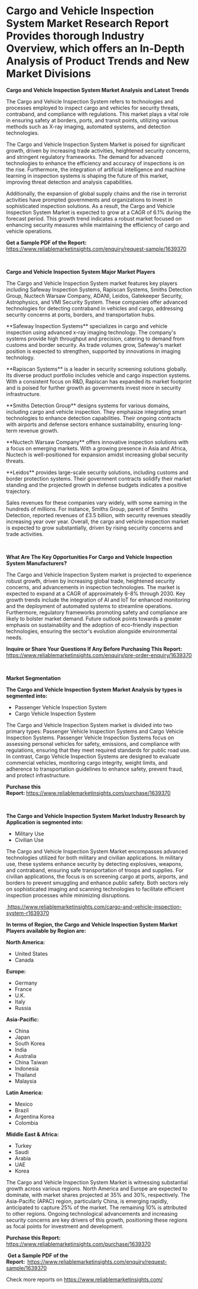 <p><h1>Cargo and Vehicle Inspection System Market Research Report Provides thorough Industry Overview, which offers an In-Depth Analysis of Product Trends and New Market Divisions</h1></p><p><strong>Cargo and Vehicle Inspection System Market Analysis and Latest Trends</strong></p>
<p><p>The Cargo and Vehicle Inspection System refers to technologies and processes employed to inspect cargo and vehicles for security threats, contraband, and compliance with regulations. This market plays a vital role in ensuring safety at borders, ports, and transit points, utilizing various methods such as X-ray imaging, automated systems, and detection technologies.</p><p>The Cargo and Vehicle Inspection System Market is poised for significant growth, driven by increasing trade activities, heightened security concerns, and stringent regulatory frameworks. The demand for advanced technologies to enhance the efficiency and accuracy of inspections is on the rise. Furthermore, the integration of artificial intelligence and machine learning in inspection systems is shaping the future of this market, improving threat detection and analysis capabilities.</p><p>Additionally, the expansion of global supply chains and the rise in terrorist activities have prompted governments and organizations to invest in sophisticated inspection solutions. As a result, the Cargo and Vehicle Inspection System Market is expected to grow at a CAGR of 6.1% during the forecast period. This growth trend indicates a robust market focused on enhancing security measures while maintaining the efficiency of cargo and vehicle operations.</p></p>
<p><strong>Get a Sample PDF of the Report:&nbsp;</strong> <a href="https://www.reliablemarketinsights.com/enquiry/request-sample/1639370?utm_campaign=2750&utm_medium=2&utm_source=Github&utm_content=ia&utm_term=27022025&utm_id=cargo-and-vehicle-inspection-system">https://www.reliablemarketinsights.com/enquiry/request-sample/1639370</a></p>
<p>&nbsp;</p>
<p><strong>Cargo and Vehicle Inspection System Major Market Players</strong></p>
<p><p>The Cargo and Vehicle Inspection System market features key players including Safeway Inspection Systems, Rapiscan Systems, Smiths Detection Group, Nuctech Warsaw Company, ADANI, Leidos, Gatekeeper Security, Astrophysics, and VMI Security System. These companies offer advanced technologies for detecting contraband in vehicles and cargo, addressing security concerns at ports, borders, and transportation hubs.</p><p>**Safeway Inspection Systems** specializes in cargo and vehicle inspection using advanced x-ray imaging technology. The company's systems provide high throughput and precision, catering to demand from customs and border security. As trade volumes grow, Safeway's market position is expected to strengthen, supported by innovations in imaging technology.</p><p>**Rapiscan Systems** is a leader in security screening solutions globally. Its diverse product portfolio includes vehicle and cargo inspection systems. With a consistent focus on R&D, Rapiscan has expanded its market footprint and is poised for further growth as governments invest more in security infrastructure.</p><p>**Smiths Detection Group** designs systems for various domains, including cargo and vehicle inspection. They emphasize integrating smart technologies to enhance detection capabilities. Their ongoing contracts with airports and defense sectors enhance sustainability, ensuring long-term revenue growth.</p><p>**Nuctech Warsaw Company** offers innovative inspection solutions with a focus on emerging markets. With a growing presence in Asia and Africa, Nuctech is well-positioned for expansion amidst increasing global security threats.</p><p>**Leidos** provides large-scale security solutions, including customs and border protection systems. Their government contracts solidify their market standing and the projected growth in defense budgets indicates a positive trajectory.</p><p>Sales revenues for these companies vary widely, with some earning in the hundreds of millions. For instance, Smiths Group, parent of Smiths Detection, reported revenues of £3.5 billion, with security revenues steadily increasing year over year. Overall, the cargo and vehicle inspection market is expected to grow substantially, driven by rising security concerns and trade activities.</p></p>
<p>&nbsp;</p>
<p><strong>What Are The Key Opportunities For Cargo and Vehicle Inspection System Manufacturers?</strong></p>
<p><p>The Cargo and Vehicle Inspection System market is projected to experience robust growth, driven by increasing global trade, heightened security concerns, and advancements in inspection technologies. The market is expected to expand at a CAGR of approximately 6-8% through 2030. Key growth trends include the integration of AI and IoT for enhanced monitoring and the deployment of automated systems to streamline operations. Furthermore, regulatory frameworks promoting safety and compliance are likely to bolster market demand. Future outlook points towards a greater emphasis on sustainability and the adoption of eco-friendly inspection technologies, ensuring the sector's evolution alongside environmental needs.</p></p>
<p><strong>Inquire or Share Your Questions If Any Before Purchasing This Report:</strong> <a href="https://www.reliablemarketinsights.com/enquiry/pre-order-enquiry/1639370?utm_campaign=2750&utm_medium=2&utm_source=Github&utm_content=ia&utm_term=27022025&utm_id=cargo-and-vehicle-inspection-system">https://www.reliablemarketinsights.com/enquiry/pre-order-enquiry/1639370</a></p>
<p>&nbsp;</p>
<p><strong>Market Segmentation</strong></p>
<p><strong>The Cargo and Vehicle Inspection System Market Analysis by types is segmented into:</strong></p>
<p><ul><li>Passenger Vehicle Inspection System</li><li>Cargo Vehicle Inspection System</li></ul></p>
<p><p>The Cargo and Vehicle Inspection System market is divided into two primary types: Passenger Vehicle Inspection Systems and Cargo Vehicle Inspection Systems. Passenger Vehicle Inspection Systems focus on assessing personal vehicles for safety, emissions, and compliance with regulations, ensuring that they meet required standards for public road use. In contrast, Cargo Vehicle Inspection Systems are designed to evaluate commercial vehicles, monitoring cargo integrity, weight limits, and adherence to transportation guidelines to enhance safety, prevent fraud, and protect infrastructure.</p></p>
<p><strong>Purchase this Report:&nbsp;</strong><a href="https://www.reliablemarketinsights.com/purchase/1639370?utm_campaign=2750&utm_medium=2&utm_source=Github&utm_content=ia&utm_term=27022025&utm_id=cargo-and-vehicle-inspection-system">https://www.reliablemarketinsights.com/purchase/1639370</a></p>
<p>&nbsp;</p>
<p><strong>The Cargo and Vehicle Inspection System Market Industry Research by Application is segmented into:</strong></p>
<p><ul><li>Military Use</li><li>Civilian Use</li></ul></p>
<p><p>The Cargo and Vehicle Inspection System Market encompasses advanced technologies utilized for both military and civilian applications. In military use, these systems enhance security by detecting explosives, weapons, and contraband, ensuring safe transportation of troops and supplies. For civilian applications, the focus is on screening cargo at ports, airports, and borders to prevent smuggling and enhance public safety. Both sectors rely on sophisticated imaging and scanning technologies to facilitate efficient inspection processes while minimizing disruptions.</p></p>
<p><a href="https://www.reliablemarketinsights.com/cargo-and-vehicle-inspection-system-r1639370?utm_campaign=2750&utm_medium=2&utm_source=Github&utm_content=ia&utm_term=27022025&utm_id=cargo-and-vehicle-inspection-system">&nbsp;https://www.reliablemarketinsights.com/cargo-and-vehicle-inspection-system-r1639370</a></p>
<p><strong>In terms of Region, the Cargo and Vehicle Inspection System Market Players available by Region are:</strong></p>
<p>
    <p> <strong> North America: </strong>
        <ul>
            <li>United States</li>
            <li>Canada</li>
        </ul>
        </p> 
    <p> <strong> Europe: </strong>
        <ul>
            <li>Germany</li>
            <li>France</li>
            <li>U.K.</li>
            <li>Italy</li>
            <li>Russia</li>
        </ul>
        </p> 
    <p> <strong> Asia-Pacific: </strong>
        <ul>
            <li>China</li>
            <li>Japan</li>
            <li>South Korea</li>
            <li>India</li>
            <li>Australia</li>
            <li>China Taiwan</li>
            <li>Indonesia</li>
            <li>Thailand</li>
            <li>Malaysia</li>
        </ul>
        </p> 
    <p> <strong> Latin America: </strong>
        <ul>
            <li>Mexico</li>
            <li>Brazil</li>
            <li>Argentina Korea</li>
            <li>Colombia</li>
        </ul>
        </p> 
    <p> <strong> Middle East & Africa: </strong>
        <ul>
            <li>Turkey</li>
            <li>Saudi</li>
            <li>Arabia</li>
            <li>UAE</li>
            <li>Korea</li>
        </ul>
    </p>
    </p>
<p><p>The Cargo and Vehicle Inspection System Market is witnessing substantial growth across various regions. North America and Europe are expected to dominate, with market shares projected at 35% and 30%, respectively. The Asia-Pacific (APAC) region, particularly China, is emerging rapidly, anticipated to capture 25% of the market. The remaining 10% is attributed to other regions. Ongoing technological advancements and increasing security concerns are key drivers of this growth, positioning these regions as focal points for investment and development.</p></p>
<p><strong>Purchase this Report: </strong><a href="https://www.reliablemarketinsights.com/purchase/1639370?utm_campaign=2750&utm_medium=2&utm_source=Github&utm_content=ia&utm_term=27022025&utm_id=cargo-and-vehicle-inspection-system">https://www.reliablemarketinsights.com/purchase/1639370</a></p>
<p>&nbsp;<strong>Get a Sample PDF of the Report:&nbsp;&nbsp;</strong><a href="https://www.reliablemarketinsights.com/enquiry/request-sample/1639370?utm_campaign=2750&utm_medium=2&utm_source=Github&utm_content=ia&utm_term=27022025&utm_id=cargo-and-vehicle-inspection-system">https://www.reliablemarketinsights.com/enquiry/request-sample/1639370</a></p>
<p><strong></strong></p>
<p>Check more reports on <a href="https://www.reliablemarketinsights.com/?utm_campaign=2750&utm_medium=2&utm_source=Github&utm_content=ia&utm_term=27022025&utm_id=cargo-and-vehicle-inspection-system">https://www.reliablemarketinsights.com/</a></p>